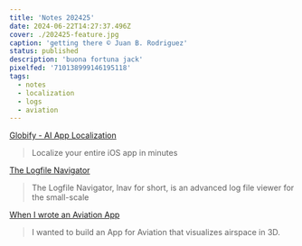 ```yaml
---
title: 'Notes 202425'
date: 2024-06-22T14:27:37.496Z
cover: ./202425-feature.jpg
caption: 'getting there © Juan B. Rodriguez'
status: published
description: 'buona fortuna jack'
pixelfed: '710138999146195118'
tags:
  - notes
  - localization
  - logs
  - aviation
---
```


[Globify - AI App Localization](https://useglobify.com/?ref=labnotes.org)

> Localize your entire iOS app in minutes

[The Logfile Navigator](https://lnav.org/)

> The Logfile Navigator, lnav for short, is an advanced log file viewer for the small-scale

[When I wrote an Aviation App](https://raphting.dev/posts/confident/)

> I wanted to build an App for Aviation that visualizes airspace in 3D.
